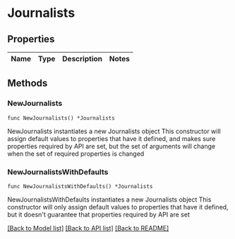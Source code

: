 # Journalists

## Properties

Name | Type | Description | Notes
------------ | ------------- | ------------- | -------------

## Methods

### NewJournalists

`func NewJournalists() *Journalists`

NewJournalists instantiates a new Journalists object
This constructor will assign default values to properties that have it defined,
and makes sure properties required by API are set, but the set of arguments
will change when the set of required properties is changed

### NewJournalistsWithDefaults

`func NewJournalistsWithDefaults() *Journalists`

NewJournalistsWithDefaults instantiates a new Journalists object
This constructor will only assign default values to properties that have it defined,
but it doesn't guarantee that properties required by API are set


[[Back to Model list]](../README.md#documentation-for-models) [[Back to API list]](../README.md#documentation-for-api-endpoints) [[Back to README]](../README.md)


